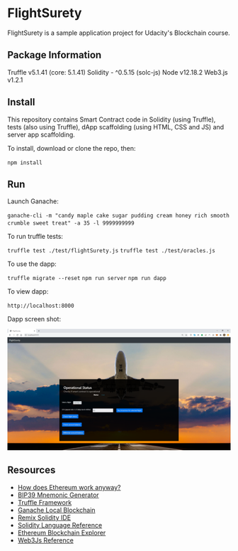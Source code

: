 # FlightSurety

FlightSurety is a sample application project for Udacity's Blockchain course.

## Package Information

Truffle v5.1.41 (core: 5.1.41)
Solidity - ^0.5.15 (solc-js)
Node v12.18.2
Web3.js v1.2.1

## Install

This repository contains Smart Contract code in Solidity (using Truffle), tests (also using Truffle), dApp scaffolding (using HTML, CSS and JS) and server app scaffolding.

To install, download or clone the repo, then:

`npm install`

## Run

Launch Ganache:

`ganache-cli -m "candy maple cake sugar pudding cream honey rich smooth crumble sweet treat" -a 35 -l 9999999999`

To run truffle tests:

`truffle test ./test/flightSurety.js`
`truffle test ./test/oracles.js`

To use the dapp:

`truffle migrate --reset`
`npm run server`
`npm run dapp`

To view dapp:

`http://localhost:8000`


Dapp screen shot:

![img](img/dapp.png)



## Resources

* [How does Ethereum work anyway?](https://medium.com/@preethikasireddy/how-does-ethereum-work-anyway-22d1df506369)
* [BIP39 Mnemonic Generator](https://iancoleman.io/bip39/)
* [Truffle Framework](http://truffleframework.com/)
* [Ganache Local Blockchain](http://truffleframework.com/ganache/)
* [Remix Solidity IDE](https://remix.ethereum.org/)
* [Solidity Language Reference](http://solidity.readthedocs.io/en/v0.4.24/)
* [Ethereum Blockchain Explorer](https://etherscan.io/)
* [Web3Js Reference](https://github.com/ethereum/wiki/wiki/JavaScript-API)